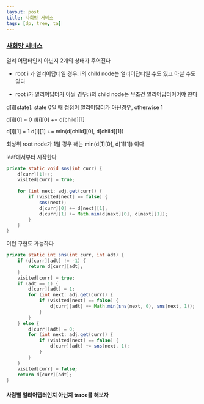 ```yaml
---
layout: post
title: 사회망 서비스
tags: [dp, tree, ta]
---
```

### [사회망 서비스](https://www.acmicpc.net/problem/2533)

얼리 어댑터인지 아닌지 2개의 상태가 주어진다

* root i 가 얼리어답터일 경우:
i의 child node는 얼리어답터일 수도 있고 아닐 수도 있다

* root i가 얼리어답터가 아닐 경우:
i의 child node는 무조건 얼리어답터이어야 한다

d[i][state]: state 0일 때 정점이 얼리어답터가 아닌경우, otherwise 1

d[i][0] = 0
d[i][0] += d[child][1]

d[i][1] = 1
d[i][1] += min(d[child][0], d[child][1])

최상위 root node가 1일 경우 해는 min(d[1][0], d[1][1]) 이다

leaf에서부터 시작한다

``` java
private static void sns(int curr) {
    d[curr][1]++;
    visited[curr] = true;
    
    for (int next: adj.get(curr)) {
        if (visited[next] == false) {
            sns(next);
            d[curr][0] += d[next][1];
            d[curr][1] += Math.min(d[next][0], d[next][1]);
        }
    }
}
```
이런 구현도 가능하다

``` java
private static int sns(int curr, int adt) {
    if (d[curr][adt] != -1) {
        return d[curr][adt];
    }
    visited[curr] = true;
    if (adt == 1) {
        d[curr][adt] = 1;
        for (int next: adj.get(curr)) {
            if (visited[next] == false) {
                d[curr][adt] += Math.min(sns(next, 0), sns(next, 1));
            }
        }
    } else {
        d[curr][adt] = 0;
        for (int next: adj.get(curr)) {
            if (visited[next] == false) {
                d[curr][adt] += sns(next, 1);
            }
        }
    }
    visited[curr] = false;
    return d[curr][adt];
}
```

#### 사람별 얼리어댑터인지 아닌지 trace를 해보자





